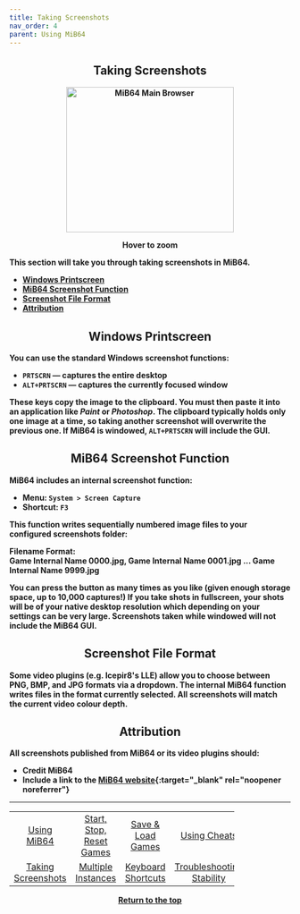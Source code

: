 ```yaml
---
title: Taking Screenshots
nav_order: 4
parent: Using MiB64
---
```


<style>
.zoom-pair {
  display: flex;
  gap: 12px;
  align-items: flex-start;
  position: relative;
}

.zoom-on-hover {
  display: inline-block;
  position: relative;
}

.zoom-on-hover img {
  display: block;
  cursor: zoom-in;
  transition: transform 0.3s ease;
  transform-origin: left center;
  position: relative;
  z-index: 1;
}

.zoom-on-hover:hover img {
  transform: scale(1.5);
}

.zoom-pair .zoom-on-hover:first-child:hover img {
  z-index: 9999;
}

.zoom-pair .zoom-on-hover:last-child:hover img {
  z-index: 100;
}
</style>

## <center>Taking Screenshots</center>
<b>
<div style="text-align: center;">
<div class="zoom-on-hover">
  <img src="/manual/asset/images/main.png" alt="MiB64 Main Browser" width="300" height="260" />
</div>
<p><strong>Hover to zoom</strong></p>
</div>

<!-- ClauseEcho: Interactive Image -->

This section will take you through taking screenshots in MiB64.

- [Windows Printscreen](#windows)  
- [MiB64 Screenshot Function](#internal)  
- [Screenshot File Format](#format)  
- [Attribution](#credit)

<a name="windows"></a>
## <center>Windows Printscreen</center>
<b>

You can use the standard Windows screenshot functions:

- `PRTSCRN` — captures the entire desktop  
- `ALT+PRTSCRN` — captures the currently focused window

These keys copy the image to the clipboard. You must then paste it into an application like <i>Paint</i> or <i>Photoshop</i>. The clipboard typically holds only one image at a time, so taking another screenshot will overwrite the previous one. If MiB64 is windowed, `ALT+PRTSCRN` will include the GUI.

<a name="internal"></a>
## <center>MiB64 Screenshot Function</center>
<b>

MiB64 includes an internal screenshot function:

- Menu: `System > Screen Capture`  
- Shortcut: `F3`

This function writes sequentially numbered image files to your configured screenshots folder:

**Filename Format:**  
Game Internal Name 0000.jpg, Game Internal Name 0001.jpg ... Game Internal Name 9999.jpg

You can press the button as many times as you like (given enough storage space, up to 10,000 captures!) If you take shots in fullscreen, your shots will be of your native desktop resolution which depending on your settings can be very large. Screenshots taken while windowed will not include the MiB64 GUI.

<a name="format"></a>
## <center>Screenshot File Format</center>
<b>

Some video plugins (e.g. Icepir8's LLE) allow you to choose between PNG, BMP, and JPG formats via a dropdown. The internal MiB64 function writes files in the format currently selected. All screenshots will match the current video colour depth.

<a name="credit"></a>
## <center>Attribution</center>
<b>

All screenshots published from MiB64 or its video plugins should:

- Credit MiB64  
- Include a link to the [MiB64 website](https://www.mib64.net){:target="_blank" rel="noopener noreferrer"}  

---

<!-- Footer Navigation Block -->

<table align="center" style="width: 80%">
  <tr>
    <td style="text-align: center"><a href="using-mib64">Using MiB64</a></td>
    <td style="text-align: center"><a href="start-stop-reset-games">Start, Stop, Reset Games</a></td>
    <td style="text-align: center"><a href="save-load-games">Save & Load Games</a></td>
    <td style="text-align: center"><a href="/manual/manual/manual/cheats">Using Cheats</a></td>
  </tr>
  <tr>
    <td style="text-align: center"><a href="taking-screenshots">Taking Screenshots</a></td>
    <td style="text-align: center"><a href="multiple-instances">Multiple Instances</a></td>
    <td style="text-align: center"><a href="keyboard-shortcuts">Keyboard Shortcuts</a></td>
    <td style="text-align: center"><a href="using-mib64-troubleshooting-stability">Troubleshooting Stability</a></td>
  </tr>
</table>

<p style="text-align:center"><a href="#">Return to the top</a></p>

<!-- ClauseEcho: Screenshot Protocol Activated -->
